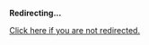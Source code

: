 <!DOCTYPE html>
<html>
<head>
<title>Redirecting...</title>
<link rel="canonical" href="http://blog.jle.im/entry/the-hamster-hotel-an-introduction-to-control-theory-2.html.md"/>
<meta http-equiv="content-type" content="text/html; charset=utf-8" />
<script>
(function(i,s,o,g,r,a,m){i['GoogleAnalyticsObject']=r;i[r]=i[r]||function(){
(i[r].q=i[r].q||[]).push(arguments)},i[r].l=1*new Date();a=s.createElement(o),
m=s.getElementsByTagName(o)[0];a.async=1;a.src=g;m.parentNode.insertBefore(a,m)
})(window,document,'script','//www.google-analytics.com/analytics.js','ga');
ga('create', { trackingId: 'UA-443711-8', cookieDomain: 'jle.im', redirect: 'http://blog.jle.im/entry/the-hamster-hotel-an-introduction-to-control-theory-2.html.md'});
ga('send', { hitType: 'pageview', hitCallback: function() { document.location.href = 'http://blog.jle.im/entry/the-hamster-hotel-an-introduction-to-control-theory-2.html.md'; } });
</script>
</head>
<body>
  <p><strong>Redirecting...</strong></p>
  <p><a href='http://blog.jle.im/entry/the-hamster-hotel-an-introduction-to-control-theory-2.html.md'>Click here if you are not redirected.</a></p>
  <script>
    setTimeout(function() { document.location.href = 'http://blog.jle.im/entry/the-hamster-hotel-an-introduction-to-control-theory-2.html.md'; }, 1000);
  </script>
</body>
</html>

